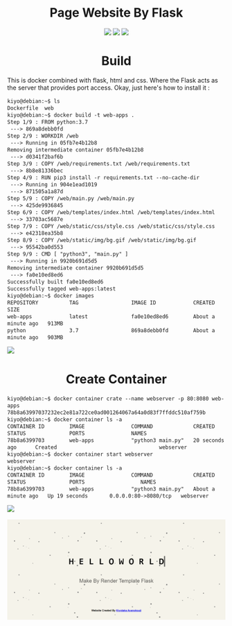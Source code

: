 <h1 align='center'>Page Website By Flask</h1>

<div align='center'>
    <img src='http://img.shields.io/badge/-Python-3776AB?style=flat-square&logo=python&logoColor=ffffff)' width=100px />
    <img src='https://img.shields.io/badge/-HTML5-%23E44D27?style=flat-square&logo=html5&logoColor=ffffff' width=100px/>
    <img src= 'https://img.shields.io/badge/-CSS3-%231572B6?style=flat-square&logo=css3' width=100px/>
</div>

<h1 align='center'>Build</h1>

This is docker combined with flask, html and css. Where the Flask acts as the server that provides port access. Okay, just here's how to install it :

```console
kiyo@debian:~$ ls
Dockerfile  web
kiyo@debian:~$ docker build -t web-apps .
Step 1/9 : FROM python:3.7
 ---> 869a8debb0fd
Step 2/9 : WORKDIR /web
 ---> Running in 05fb7e4b12b8
Removing intermediate container 05fb7e4b12b8
 ---> d0341f2baf6b
Step 3/9 : COPY /web/requirements.txt /web/requirements.txt
 ---> 8b8e81336bec
Step 4/9 : RUN pip3 install -r requirements.txt --no-cache-dir
 ---> Running in 904e1ead1019
 ---> 871505a1a87d
Step 5/9 : COPY /web/main.py /web/main.py
 ---> 425de9936845
Step 6/9 : COPY /web/templates/index.html /web/templates/index.html
 ---> 33703ac5687e
Step 7/9 : COPY /web/static/css/style.css /web/static/css/style.css
 ---> e42318ea35b8
Step 8/9 : COPY /web/static/img/bg.gif /web/static/img/bg.gif
 ---> 95542ba0d553
Step 9/9 : CMD [ "python3", "main.py" ]
 ---> Running in 9920b691d5d5
Removing intermediate container 9920b691d5d5
 ---> fa0e10ed8ed6
Successfully built fa0e10ed8ed6
Successfully tagged web-apps:latest
kiyo@debian:~$ docker images
REPOSITORY          TAG                 IMAGE ID            CREATED              SIZE
web-apps            latest              fa0e10ed8ed6        About a minute ago   913MB
python              3.7                 869a8debb0fd        About a minute ago   903MB
```
<p><img src="https://user-images.githubusercontent.com/73097560/115834477-dbab4500-a447-11eb-908a-139a6edaec5c.gif"></p>

<h1 align='center'>Create Container</h1>


```console
kiyo@debian:~$ docker container crate --name webserver -p 80:8080 web-apps
78b8a63997037232ec2e81a722ce0ad001264067a64a0d83f7ffddc510af759b
kiyo@debian:~$ docker container ls -a
CONTAINER ID        IMAGE               COMMAND             CREATED             STATUS              PORTS               NAMES
78b8a6399703        web-apps            "python3 main.py"   20 seconds ago      Created                                 webserver
kiyo@debian:~$ docker container start webserver
webserver
kiyo@debian:~$ docker container ls -a
CONTAINER ID        IMAGE               COMMAND             CREATED              STATUS              PORTS                  NAMES
78b8a6399703        web-apps            "python3 main.py"   About a minute ago   Up 19 seconds       0.0.0.0:80->8080/tcp   webserver
```

<p><img src="https://user-images.githubusercontent.com/73097560/115834477-dbab4500-a447-11eb-908a-139a6edaec5c.gif"></p>

<p><img src="./web/output.png" /></p>
